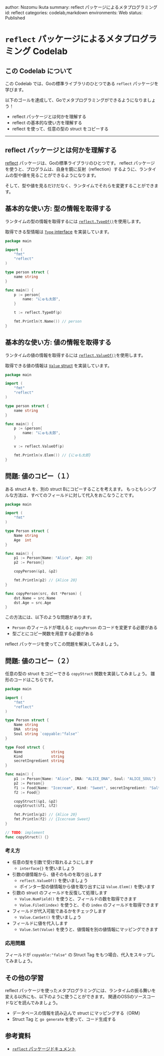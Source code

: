 author: Nozomu Ikuta
summary: reflect パッケージによるメタプログラミング
id: reflect
categories: codelab,markdown
environments: Web
status: Published

# `reflect` パッケージによるメタプログラミング Codelab

## この Codelab について

この Codelab では、Goの標準ライブラリのひとつである `reflect` パッケージを学びます。

以下のゴールを達成して、Goでメタプログラミングができるようになりましょう！

- reflect パッケージとは何かを理解する
- reflect の基本的な使い方を理解する
- reflect を使って、任意の型の struct をコピーする

---

## reflect パッケージとは何かを理解する

[reflect](https://pkg.go.dev/reflect) パッケージは、Goの標準ライブラリのひとつです。
reflect パッケージを使うと、プログラムは、自身を鏡に反射（reflection）するように、ランタイムの型や値を見ることができるようになります。

そして、型や値を見るだけだなく、ランタイムでそれらを変更することができます。

## 基本的な使い方: 型の情報を取得する

ランタイムの型の情報を取得するには [`reflect.TypeOf()`](https://pkg.go.dev/reflect#TypeOf)を使用します。

取得できる型情報は [`Type` interface](https://pkg.go.dev/reflect#Type) を実装しています。

```go
package main

import (
	"fmt"
	"reflect"
)

type person struct {
	name string
}

func main() {
	p := person{
		name: "にゅも太郎",
	}

	t := reflect.TypeOf(p)

	fmt.Println(t.Name()) // person
}
```

## 基本的な使い方: 値の情報を取得する

ランタイムの値の情報を取得するには [`reflect.ValueOf()`](https://pkg.go.dev/reflect#ValueOf)を使用します。

取得できる値の情報は [`Value` struct](https://pkg.go.dev/reflect#Value) を実装しています。

```go
package main

import (
	"fmt"
	"reflect"
)

type person struct {
	name string
}

func main() {
	p := &person{
		name: "にゅも太郎",
	}

	v := reflect.ValueOf(p)

	fmt.Println(v.Elem()) // {にゅも太郎}
}
```

## 問題: 値のコピー（１）

ある struct A を、別の struct Bにコピーすることを考えます。
もっともシンプルな方法は、すべてのフィールドに対して代入をおこなうことです。

```go
package main

import (
	"fmt"
)

type Person struct {
	Name string
	Age  int
}

func main() {
	p1 := Person{Name: "Alice", Age: 20}
	p2 := Person{}

	copyPerson(&p1, &p2)

	fmt.Println(p2) // {Alice 20}
}

func copyPerson(src, dst *Person) {
	dst.Name = src.Name
	dst.Age = src.Age
}
```

この方法には、以下のような問題があります。

- `Person` のフィールドが増えると `copyPerson` のコードを変更する必要がある
- 型ごとにコピー関数を用意する必要がある

reflect パッケージを使ってこの問題を解決してみましょう。

## 問題: 値のコピー（２）

任意の型の struct をコピーできる `copyStruct` 関数を実装してみましょう。
雛形のコードはこちらです。

```go
package main

import (
	"fmt"
	"reflect"
)

type Person struct {
	Name string
	DNA  string
	Soul string `copyable:"false"`
}

type Food struct {
	Name             string
	Kind             string
	secretIngredient string
}

func main() {
	p1 := Person{Name: "Alice", DNA: "ALICE_DNA", Soul: "ALICE_SOUL"}
	p2 := Person{}
	f1 := Food{Name: "Icecream", Kind: "Sweet", secretIngredient: "Salt"}
	f2 := Food{}

	copyStruct(&p1, &p2)
	copyStruct(&f1, &f2)

	fmt.Println(p2) // {Alice 20}
	fmt.Println(f2) // {Icecream Sweet}
}

// TODO: implement
func copyStruct() {}
```

### 考え方

- 任意の型を引数で受け取れるようにします
    - `interface{}` を使いましょう
- 引数の値情報から、値そのものを取り出します
    - `reflect.ValueOf()` を使いましょう
    - ポインター型の値情報から値を取り出すには `Value.Elem()` を使います
- 引数の struct のフィールドを反復して処理します
    - `Value.NumField()` を使うと、フィールドの数を取得できます
    - `Value.Filed(index)` を使うと、その `index` のフィールドを取得できます
- フィールドが代入可能であるかをチェックします
    - `Value.CanSet()` を使いましょう
- フィールドに値を代入します
    - `Value.Set(Value)` を使うと、値情報を別の値情報にマッピングできます

### 応用問題

フィールドが `copyable:"false"` の Struct Tag をもつ場合、代入をスキップしてみましょう。

## その他の学習

reflect パッケージを使ったメタプログラミングには、ランタイムの振る舞いを変える以外にも、以下のように使うことができます。
関連のOSSのソースコードなどを読んでみましょう。

- データベースの情報を読み込んで struct にマッピングする（ORM）
- Struct Tag と `go generate` を使って、コード生成する

## 参考資料

- [`reflect` パッケージドキュメント](https://pkg.go.dev/reflect)
